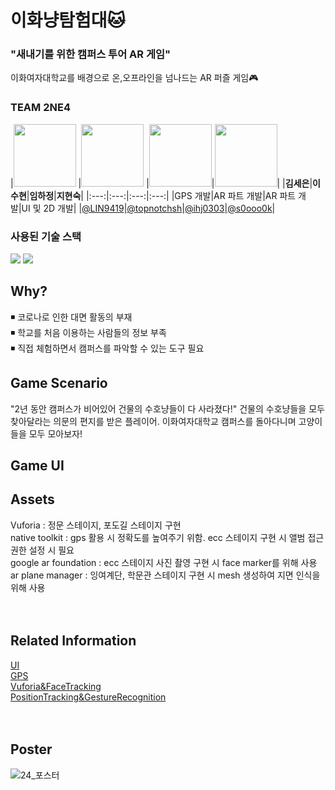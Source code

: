 # 이화냥탐험대🐱
### "새내기를 위한 캠퍼스 투어 AR 게임"  <br>
이화여자대학교를 배경으로 온,오프라인을 넘나드는 AR 퍼즐 게임🎮
<br>

### TEAM 2NE4 
|<img src="https://avatars.githubusercontent.com/u/83402318?v=4" width=100px> |<img src="https://avatars.githubusercontent.com/u/83402318?v=4" width=100px> |<img src="https://avatars.githubusercontent.com/u/89908402?v=4" width=100px>|<img src="https://user-images.githubusercontent.com/61587396/132995012-093d17c5-e25a-4d20-9fc9-cbe7213b4340.jpg" width=100px>|
|<b>김세은</b>|<b>이수현</b>|<b>임하정</b>|<b>지현숙</b>|
|:---:|:---:|:---:|:---:|
|GPS 개발|AR 파트 개발|AR 파트 개발|UI 및 2D 개발|
|[@LIN9419](http://github.com/LIN9419)|[@topnotchsh](http://github.com/topnotchsh)|[@ihj0303](http://github.com/ihj0303)|[@s0ooo0k](http://github.com/s0ooo0k)|

### 사용된 기술 스택
<img src="https://img.shields.io/badge/unity-%23000000.svg?style=for-the-badge&logo=unity&logoColor=white"/> <img src="https://img.shields.io/badge/c%23-%23239120.svg?style=for-the-badge&logo=c-sharp&logoColor=white"/>

## Why?
◾ 코로나로 인한 대면 활동의 부재<br>
◾ 학교를 처음 이용하는 사람들의 정보 부족<br>
◾ 직접 체험하면서 캠퍼스를 파악할 수 있는 도구 필요<br>

## Game Scenario
"2년 동안 캠퍼스가 비어있어 건물의 수호냥들이 다 사라졌다!"
건물의 수호냥들을 모두 찾아달라는 의문의 편지를 받은 플레이어.
이화여자대학교 캠퍼스를 돌아다니며 고양이들을 모두 모아보자!

## Game UI


## Assets
Vuforia : 정문 스테이지, 포도길 스테이지 구현  
native toolkit : gps 활용 시 정확도를 높여주기 위함. ecc 스테이지 구현 시 앨범 접근 권한 설정 시 필요  
google ar foundation : ecc 스테이지 사진 촬영 구현 시 face marker를 위해 사용  
ar plane manager : 잉여계단, 학문관 스테이지 구현 시 mesh 생성하여 지면 인식을 위해 사용<br><br><br>

## Related Information
[UI](https://blog.naver.com/diveintheblue/222736311664)  
[GPS](https://velog.io/@lyn9419/AR게임-이화냥-탐험대개요)  
[Vuforia&FaceTracking](https://ihj0303.tistory.com/5)  
[PositionTracking&GestureRecognition](https://velog.io/@topnotchsh/유니티로-AR-게임-만들기)<br><br><br>

## Poster
![24_포스터](https://user-images.githubusercontent.com/61587396/170558732-5a2f6b03-962b-4355-a1f4-bbe5228446cb.jpg)

